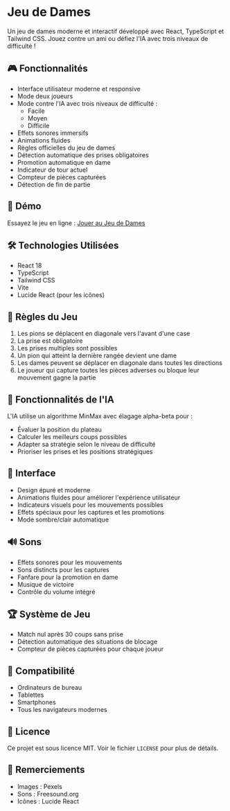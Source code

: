 # Jeu de Dames

Un jeu de dames moderne et interactif développé avec React, TypeScript et Tailwind CSS. Jouez contre un ami ou défiez l'IA avec trois niveaux de difficulté !

## 🎮 Fonctionnalités

- Interface utilisateur moderne et responsive
- Mode deux joueurs
- Mode contre l'IA avec trois niveaux de difficulté :
  - Facile
  - Moyen
  - Difficile
- Effets sonores immersifs
- Animations fluides
- Règles officielles du jeu de dames
- Détection automatique des prises obligatoires
- Promotion automatique en dame
- Indicateur de tour actuel
- Compteur de pièces capturées
- Détection de fin de partie

## 🚀 Démo

Essayez le jeu en ligne : [Jouer au Jeu de Dames](https://azuiou.github.io/Dames/)

## 🛠️ Technologies Utilisées

- React 18
- TypeScript
- Tailwind CSS
- Vite
- Lucide React (pour les icônes)

## 📝 Règles du Jeu

1. Les pions se déplacent en diagonale vers l'avant d'une case
2. La prise est obligatoire
3. Les prises multiples sont possibles
4. Un pion qui atteint la dernière rangée devient une dame
5. Les dames peuvent se déplacer en diagonale dans toutes les directions
6. Le joueur qui capture toutes les pièces adverses ou bloque leur mouvement gagne la partie

## 🎯 Fonctionnalités de l'IA

L'IA utilise un algorithme MinMax avec élagage alpha-beta pour :
- Évaluer la position du plateau
- Calculer les meilleurs coups possibles
- Adapter sa stratégie selon le niveau de difficulté
- Prioriser les prises et les positions stratégiques

## 🎨 Interface

- Design épuré et moderne
- Animations fluides pour améliorer l'expérience utilisateur
- Indicateurs visuels pour les mouvements possibles
- Effets spéciaux pour les captures et les promotions
- Mode sombre/clair automatique

## 🔊 Sons

- Effets sonores pour les mouvements
- Sons distincts pour les captures
- Fanfare pour la promotion en dame
- Musique de victoire
- Contrôle du volume intégré

## 🏆 Système de Jeu

- Match nul après 30 coups sans prise
- Détection automatique des situations de blocage
- Compteur de pièces capturées pour chaque joueur

## 📱 Compatibilité

- Ordinateurs de bureau
- Tablettes
- Smartphones
- Tous les navigateurs modernes

## 📄 Licence

Ce projet est sous licence MIT. Voir le fichier `LICENSE` pour plus de détails.

## 👏 Remerciements

- Images : Pexels
- Sons : Freesound.org
- Icônes : Lucide React
